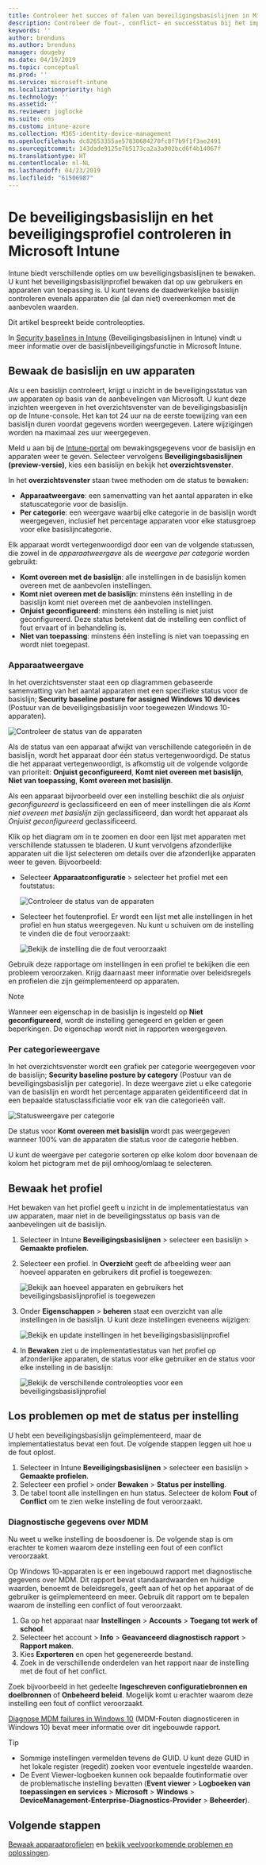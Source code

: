 ```yaml
---
title: Controleer het succes of falen van beveiligingsbasislijnen in Microsoft Intune - Azure | Microsoft Docs
description: Controleer de fout-, conflict- en successtatus bij het implementeren van beveiligingsbasislijnen voor gebruikers en apparaten in Microsoft Intune MDM. Leer hoe u problemen oplost met clientlogboeken en bekijk de rapportagefuncties in Intune.
keywords: ''
author: brenduns
ms.author: brenduns
manager: dougeby
ms.date: 04/19/2019
ms.topic: conceptual
ms.prod: ''
ms.service: microsoft-intune
ms.localizationpriority: high
ms.technology: ''
ms.assetid: ''
ms.reviewer: joglocke
ms.suite: ems
ms.custom: intune-azure
ms.collection: M365-identity-device-management
ms.openlocfilehash: dc82653355ae57830684270fc8f7b9f1f3ae2491
ms.sourcegitcommit: 143dade9125e7b5173ca2a3a902bcd6f4b14067f
ms.translationtype: HT
ms.contentlocale: nl-NL
ms.lasthandoff: 04/23/2019
ms.locfileid: "61506987"
---
```

# <a name="monitor-security-baseline-and-profiles-in-microsoft-intune"></a>De beveiligingsbasislijn en het beveiligingsprofiel controleren in Microsoft Intune  

Intune biedt verschillende opties om uw beveiligingsbasislijnen te bewaken. U kunt het beveiligingsbasislijnprofiel bewaken dat op uw gebruikers en apparaten van toepassing is. U kunt tevens de daadwerkelijke basislijn controleren evenals apparaten die (al dan niet) overeenkomen met de aanbevolen waarden.

Dit artikel bespreekt beide controleopties.

In [Security baselines in Intune](security-baselines.md) (Beveiligingsbasislijnen in Intune) vindt u meer informatie over de basislijnbeveiligingsfunctie in Microsoft Intune.

## <a name="monitor-the-baseline-and-your-devices"></a>Bewaak de basislijn en uw apparaten  

Als u een basislijn controleert, krijgt u inzicht in de beveiligingsstatus van uw apparaten op basis van de aanbevelingen van Microsoft. U kunt deze inzichten weergeven in het overzichtsvenster van de beveiligingsbasislijn op de Intune-console.  Het kan tot 24 uur na de eerste toewijzing van een basislijn duren voordat gegevens worden weergegeven. Latere wijzigingen worden na maximaal zes uur weergegeven.  

Meld u aan bij de [Intune-portal](https://aka.ms/intuneportal) om bewakingsgegevens voor de basislijn en apparaten weer te geven. Selecteer vervolgens **Beveiligingsbasislijnen (preview-versie)**, kies een basislijn en bekijk het **overzichtsvenster**.

In het **overzichtsvenster** staan twee methoden om de status te bewaken:
- **Apparaatweergave**: een samenvatting van het aantal apparaten in elke statuscategorie voor de basislijn.  
- **Per categorie**: een weergave waarbij elke categorie in de basislijn wordt weergegeven, inclusief het percentage apparaten voor elke statusgroep voor elke basislijncategorie. 

Elk apparaat wordt vertegenwoordigd door een van de volgende statussen, die zowel in de *apparaatweergave* als de *weergave per categorie* worden gebruikt:  
- **Komt overeen met de basislijn**: alle instellingen in de basislijn komen overeen met de aanbevolen instellingen.
- **Komt niet overeen met de basislijn**: minstens één instelling in de basislijn komt niet overeen met de aanbevolen instellingen.
- **Onjuist geconfigureerd**: minstens één instelling is niet juist geconfigureerd. Deze status betekent dat de instelling een conflict of fout ervaart of in behandeling is.
- **Niet van toepassing**: minstens één instelling is niet van toepassing en wordt niet toegepast.


### <a name="device-view"></a>Apparaatweergave
In het overzichtsvenster staat een op diagrammen gebaseerde samenvatting van het aantal apparaten met een specifieke status voor de basislijn; **Security baseline posture for assigned Windows 10 devices** (Postuur van de beveiligingsbasislijn voor toegewezen Windows 10-apparaten).  

![Controleer de status van de apparaten](./media/security-baselines-monitor/overview.png)

Als de status van een apparaat afwijkt van verschillende categorieën in de basislijn, wordt het apparaat door één status vertegenwoordigd. De status die het apparaat vertegenwoordigt, is afkomstig uit de volgende volgorde van prioriteit: **Onjuist geconfigureerd**, **Komt niet overeen met basislijn**, **Niet van toepassing**, **Komt overeen met basislijn**.  

Als een apparaat bijvoorbeeld over een instelling beschikt die als *onjuist geconfigureerd* is geclassificeerd en een of meer instellingen die als *Komt niet overeen met basislijn* zijn geclassificeerd, dan wordt het apparaat als *Onjuist geconfigureerd* geclassificeerd.  

Klik op het diagram om in te zoomen en door een lijst met apparaten met verschillende statussen te bladeren. U kunt vervolgens afzonderlijke apparaten uit die lijst selecteren om details over die afzonderlijke apparaten weer te geven. Bijvoorbeeld:
- Selecteer **Apparaatconfiguratie** > selecteer het profiel met een foutstatus:

  ![Controleer de status van de apparaten](./media/security-baselines-monitor/device-configuration-profile-list.png)

- Selecteer het foutenprofiel. Er wordt een lijst met alle instellingen in het profiel en hun status weergegeven. Nu kunt u schuiven om de instelling te vinden die de fout veroorzaakt:

  ![Bekijk de instelling die de fout veroorzaakt](./media/security-baselines-monitor/profile-with-error-status.png)

Gebruik deze rapportage om instellingen in een profiel te bekijken die een probleem veroorzaken. Krijg daarnaast meer informatie over beleidsregels en profielen die zijn geïmplementeerd op apparaten.

> [!NOTE]
> Wanneer een eigenschap in de basislijn is ingesteld op **Niet geconfigureerd**, wordt de instelling genegeerd en gelden er geen beperkingen. De eigenschap wordt niet in rapporten weergegeven.

### <a name="per-category-view"></a>Per categorieweergave
In het overzichtsvenster wordt een grafiek per categorie weergegeven voor de basislijn; **Security baseline posture by category** (Postuur van de beveiligingsbasislijn per categorie).  In deze weergave ziet u elke categorie van de basislijn en wordt het percentage apparaten geïdentificeerd dat in een bepaalde statusclassificiatie voor elk van die categorieën valt. 
 
![Statusweergave per categorie](./media/security-baselines-monitor/monitor-baseline-per-category.png)

De status voor **Komt overeen met basislijn** wordt pas weergegeven wanneer 100% van de apparaten die status voor de categorie hebben.   

U kunt de weergave per categorie sorteren op elke kolom door bovenaan de kolom het pictogram met de pijl omhoog/omlaag te selecteren.  


## <a name="monitor-the-profile"></a>Bewaak het profiel

Het bewaken van het profiel geeft u inzicht in de implementatiestatus van uw apparaten, maar niet in de beveiligingsstatus op basis van de aanbevelingen uit de basislijn.

1. Selecteer in Intune **Beveiligingsbasislijnen** > selecteer een basislijn > **Gemaakte profielen**.

2. Selecteer een profiel. In **Overzicht** geeft de afbeelding weer aan hoeveel apparaten en gebruikers dit profiel is toegewezen:

    ![Bekijk aan hoeveel apparaten en gebruikers het beveiligingsbasislijnprofiel is toegewezen](./media/security-baselines-monitor/existing-profile-overview.png)

3. Onder **Eigenschappen** > **beheren** staat een overzicht van alle instellingen in de basislijn. U kunt deze instellingen eveneens wijzigen:

    ![Bekijk en update instellingen in het beveiligingsbasislijnprofiel](./media/security-baselines-monitor/manage-settings.png)

4. In **Bewaken** ziet u de implementatiestatus van het profiel op afzonderlijke apparaten, de status voor elke gebruiker en de status voor elke instelling in de basislijn:

    ![Bekijk de verschillende controleopties voor een beveiligingsbasislijnprofiel](./media/security-baselines-monitor/monitor-status-options.png)

## <a name="troubleshoot-using-per-setting-status"></a>Los problemen op met de status per instelling

U hebt een beveiligingsbasislijn geïmplementeerd, maar de implementatiestatus bevat een fout. De volgende stappen leggen uit hoe u de fout oplost.

1. Selecteer in Intune **Beveiligingsbasislijnen** > selecteer een basislijn > **Gemaakte profielen**.
2. Selecteer een profiel > onder **Bewaken** > **Status per instelling**.
3. De tabel toont alle instellingen en hun status. Selecteer de kolom **Fout** of **Conflict** om te zien welke instelling de fout veroorzaakt.

### <a name="mdm-diagnostic-information"></a>Diagnostische gegevens over MDM

Nu weet u welke instelling de boosdoener is. De volgende stap is om erachter te komen waarom deze instelling een fout of een conflict veroorzaakt. 

Op Windows 10-apparaten is er een ingebouwd rapport met diagnostische gegevens over MDM. Dit rapport bevat standaardwaarden en huidige waarden, benoemt de beleidsregels, geeft aan of het op het apparaat of de gebruiker is geïmplementeerd en meer. Gebruik dit rapport om te bepalen waarom de instelling een conflict of fout veroorzaakt.

1. Ga op het apparaat naar **Instellingen** > **Accounts** > **Toegang tot werk of school**.
2. Selecteer het account > **Info** > **Geavanceerd diagnostisch rapport** > **Rapport maken**.
3. Kies **Exporteren** en open het gegenereerde bestand.
4. Zoek in de verschillende onderdelen van het rapport naar de instelling met de fout of het conflict.

  Zoek bijvoorbeeld in het gedeelte **Ingeschreven configuratiebronnen en doelbronnen** of **Onbeheerd beleid**. Mogelijk komt u erachter waarom deze instelling een fout of conflict veroorzaakt.

[Diagnose MDM failures in Windows 10](https://docs.microsoft.com/windows/client-management/mdm/diagnose-mdm-failures-in-windows-10) (MDM-Fouten diagnosticeren in Windows 10) bevat meer informatie over dit ingebouwde rapport.

> [!TIP]
> - Sommige instellingen vermelden tevens de GUID. U kunt deze GUID in het lokale register (regedit) zoeken voor eventuele ingestelde waarden.
> - De Event Viewer-logboeken kunnen ook bepaalde foutinformatie over de problematische instelling bevatten (**Event viewer** > **Logboeken van toepassingen en services** > **Microsoft** > **Windows** > **DeviceManagement-Enterprise-Diagnostics-Provider** > **Beheerder**).

## <a name="next-steps"></a>Volgende stappen

[Bewaak apparaatprofielen](device-profile-monitor.md) en [bekijk veelvoorkomende problemen en oplossingen](device-profile-troubleshoot.md).
